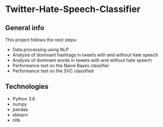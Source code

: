 # Twitter-Hate-Speech-Classifier
## General info
This project follows the next steps:
* Data processing using NLP
* Analysis of dominant hashtags in tweets with and without hate speech
* Analysis of dominant words in tweets with and without hate speech
* Performance test on the Naive Bayes classifier
* Performance test on the SVC classified

## Technologies
* Python 3.8
* numpy
* pandas
* sklearn
* nltk
